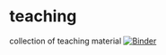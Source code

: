 # teaching
collection of teaching material
[![Binder](https://mybinder.org/badge_logo.svg)](https://mybinder.org/v2/gh/hillersg/teaching/master)
